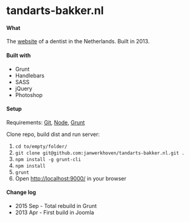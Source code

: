 # tandarts-bakker.nl
#### What
The [website](http://tandarts-bakker.nl/) of a dentist in the Netherlands. Built in 2013.

#### Built with
- Grunt
- Handlebars
- SASS
- jQuery
- Photoshop

#### Setup
Requirements: [Git](https://git-scm.com/downloads), [Node](https://nodejs.org), [Grunt](http://gruntjs.com/)

Clone repo, build dist and run server:

1. `cd to/empty/folder/`
2. `git clone git@github.com:janwerkhoven/tandarts-bakker.nl.git .`
3. `npm install -g grunt-cli`
4. `npm install`
5. `grunt`
6. Open [http://localhost:9000/](http://localhost:9000/) in your browser

#### Change log
- 2015 Sep - Total rebuild in Grunt
- 2013 Apr - First build in Joomla
